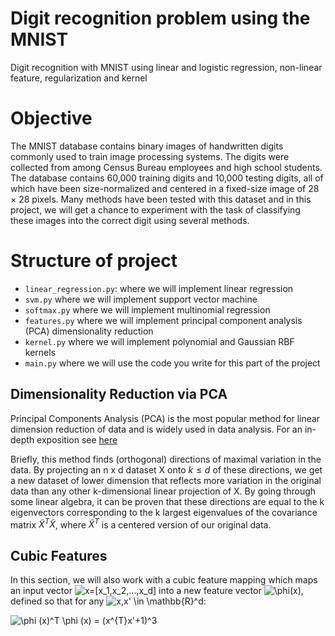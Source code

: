 # Digit recognition problem using the MNIST
 Digit recognition with MNIST using linear and logistic regression, non-linear feature, regularization and kernel 

# Objective
The MNIST database contains binary images of handwritten digits commonly used to train image processing systems. The digits were collected from among Census Bureau employees and high school students. The database contains 60,000 training digits and 10,000 testing digits, all of which have been size-normalized and centered in a fixed-size image of 28 × 28 pixels. Many methods have been tested with this dataset and in this project, we will get a chance to experiment with the task of classifying these images into the correct digit using several methods.

# Structure of project
- ```linear_regression.py```: where we will implement linear regression
- ```svm.py``` where we will implement support vector machine
- ```softmax.py``` where we will implement multinomial regression
- ```features.py``` where we will implement principal component analysis (PCA) dimensionality reduction
- ```kernel.py``` where we will implement polynomial and Gaussian RBF kernels
- ```main.py``` where we will use the code you write for this part of the project

## Dimensionality Reduction via PCA

Principal Components Analysis (PCA) is the most popular method for linear dimension reduction of data and is widely used in data analysis. For an in-depth exposition see [here](https://online.stat.psu.edu/stat505/lesson/11.) 

Briefly, this method finds (orthogonal) directions of maximal variation in the data. By projecting an n x d dataset X onto $k \leq d$  of these directions, we get a new dataset of lower dimension that reflects more variation in the original data than any other k-dimensional linear projection of X. By going through some linear algebra, it can be proven that these directions are equal to the k eigenvectors corresponding to the k largest eigenvalues of the covariance matrix $\widetilde{X}^T\widetilde{X}$, where $\widetilde{X}^T$  is a centered version of our original data.

## Cubic Features

In this section, we will also work with a cubic feature mapping which maps an input vector ![x=[x_1,x_2,...,x_d]](https://latex.codecogs.com/svg.image?x=[x_1,x_2,...,x_d])  into a new feature vector ![\phi(x)](https://latex.codecogs.com/svg.image?\phi(x)), defined so that for any ![x,x' \in \mathbb{R}^d](https://latex.codecogs.com/svg.image?x,x'&space;\in&space;\mathbb{R}^d):

![\phi (x)^T \phi (x) = (x^{T}x'+1)^3](https://latex.codecogs.com/svg.image?\phi&space;(x)^T&space;\phi&space;(x)&space;=&space;(x^{T}x'&plus;1)^3)
